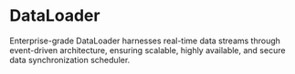 # DataLoader
Enterprise-grade DataLoader harnesses real-time data streams through event-driven architecture, ensuring scalable, highly available, and secure data synchronization scheduler.
